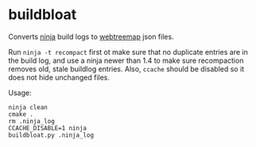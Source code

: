 buildbloat
==========

Converts [ninja](https://ninja-build.org/) build logs to
[webtreemap](https://github.com/emvar/webtreemap) json files.

Run `ninja -t recompact` first ot make sure that no duplicate entries
are in the build log, and use a ninja newer than 1.4 to make sure
recompaction removes old, stale buildlog entries. Also, ``ccache``
should be disabled so it does not hide unchanged files.

Usage:

    ninja clean
    cmake .
    rm .ninja_log
    CCACHE_DISABLE=1 ninja
    buildbloat.py .ninja_log
